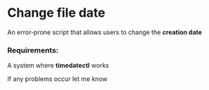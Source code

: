 
# Change file date

An error-prone script that allows users to change the **creation date**

### Requirements:

A system where **timedatectl** works


If any problems occur let me know

